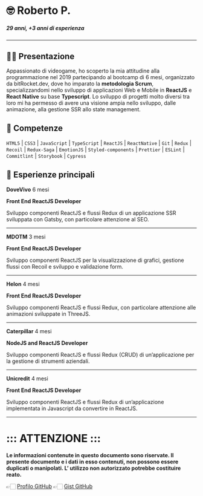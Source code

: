 # 🤓 Roberto P.

##### 29 anni, +3 anni di esperienza

---

## 👋🏻 Presentazione

Appassionato di videogame, ho scoperto la mia attitudine alla programmazione nel 2019 partecipando al bootcamp di 6 mesi, organizzato da bitRocket.dev, dove ho imparato la **metodologia Scrum**, specializzandomi nello sviluppo di applicazioni Web e Mobile in **ReactJS** e **React Native** su base **Typescript**. Lo sviluppo di progetti molto diversi tra loro mi ha permesso di avere una visione ampia nello sviluppo, dalle animazione, alla gestione SSR allo state management.

## 🚀 Competenze

`HTML5` | `CSS3` | `JavaScript` | `TypeScript` | `ReactJS` | `ReactNative` | `Git` | `Redux` | `Recoil` | `Redux-Saga` | `EmotionJS` | `Styled-components` | `Prettier` | `ESLint` | ` Commitlint` | `Storybook` | `Cypress`

## 👾 Esperienze principali

**DoveVivo** 6 mesi

**Front End ReactJS Developer**

Sviluppo componenti ReactJS e flussi Redux di un applicazione SSR
sviluppata con Gatsby, con particolare attenzione al SEO.

---

**MDOTM** 3 mesi

**Front End ReactJS Developer**

Sviluppo componenti ReactJS per la visualizzazione di grafici,
gestione flussi con Recoil e sviluppo e validazione form.

---

**Helon** 4 mesi

**Front End ReactJS Developer**

Sviluppo componenti ReactJS e flussi Redux, con particolare
attenzione alle animazioni sviluppate in ThreeJS.

---

**Caterpillar** 4 mesi

**NodeJS and ReactJS Developer**

Sviluppo componenti ReactJS e flussi Redux (CRUD) di
un’applicazione per la gestione di strumenti aziendali.

---

**Unicredit** 4 mesi

**Front End ReactJS Developer**

Sviluppo componenti ReactJS e flussi Redux di un’applicazione implementata in Javascript da convertire in ReactJS.

---

# ::: ATTENZIONE :::

**Le informazioni contenute in questo documento sono riservate. Il presente documento e i dati in esso contenuti, non possono essere duplicati o manipolati. L’ utilizzo non autorizzato potrebbe costituire reato.**

👉🏻 [Profilo GitHub](https://github.com/robertoportaluri-bitrocketdev)
👉🏻 [Gist GitHub](https://gist.github.com/robertoportaluri-bitrocketdev)
